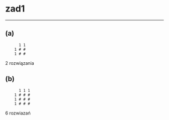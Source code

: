 # zad1

---

## (a)

```
      1 1
    1 # #
    1 # #
```
2 rozwiązania

## (b)

```
      1 1 1
    1 # # #
    1 # # #
    1 # # #
```
6 rozwiazań